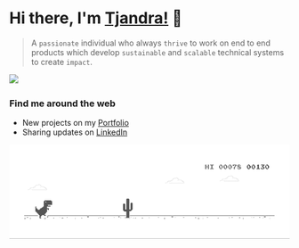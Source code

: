 # Hi there, I'm [Tjandra!](https://tjandra-putra.github.io) 👋
> A `passionate` individual who always `thrive` to work on end to end products which develop `sustainable` and `scalable` technical systems to create `impact`.

![](https://komarev.com/ghpvc/?username=tjandra-putra)

### Find me around the web
* New projects on my [Portfolio](https://tjandra.xyz)
* Sharing updates on [LinkedIn](https://www.linkedin.com/in/tjandra-putra/)
  

![image](https://github.com/Tjandra-Putra/Tjandra-Putra/blob/master/dino.gif)

<!--
**Tjandra-Putra/Tjandra-Putra** is a ✨ _special_ ✨ repository because its `README.md` (this file) appears on your GitHub profile.

Here are some ideas to get you started:

- 🔭 I’m currently working on ...
- 🌱 I’m currently learning ...
- 👯 I’m looking to collaborate on ...
- 🤔 I’m looking for help with ...
- 💬 Ask me about ...
- 📫 How to reach me: ...
- 😄 Pronouns: ...
- ⚡ Fun fact: ...
-->
